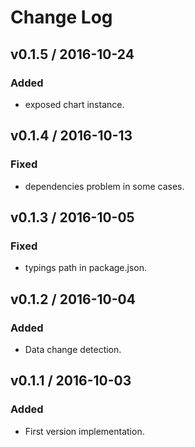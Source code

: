 # Change Log

## v0.1.5 / 2016-10-24
### Added
- exposed chart instance.

## v0.1.4 / 2016-10-13
### Fixed
- dependencies problem in some cases.

## v0.1.3 / 2016-10-05
### Fixed
- typings path in package.json.

## v0.1.2 / 2016-10-04
### Added
- Data change detection.

## v0.1.1 / 2016-10-03
### Added
- First version implementation.
